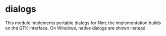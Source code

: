 # dialogs
This module implements portable dialogs for Nim; the implementation builds on the GTK interface. On Windows, native dialogs are shown instead.
